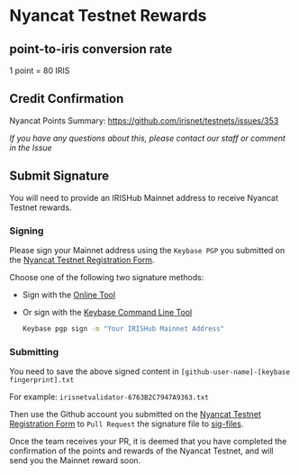 # Nyancat Testnet Rewards

## point-to-iris conversion rate

1 point = 80 IRIS

## Credit Confirmation

Nyancat Points Summary: <https://github.com/irisnet/testnets/issues/353>

*If you have any questions about this, please contact our staff or comment in the Issue*

## Submit Signature

You will need to provide an IRISHub Mainnet address to receive Nyancat Testnet rewards.

### Signing

Please sign your Mainnet address using the `Keybase PGP` you submitted on the [Nyancat Testnet Registration Form](http://nyancat-irisnet.mikecrm.com/SnqhRqw).

Choose one of the following two signature methods:

- Sign with the [Online Tool](https://keybase.io/sign)

- Or sign with the [Keybase Command Line Tool](https://keybase.io/docs/command_line)

    ```bash
    Keybase pgp sign -m "Your IRISHub Mainnet Address"
    ```

### Submitting

You need to save the above signed content in `[github-user-name]-[keybase fingerprint].txt`

For example: `irisnetvalidator-6763B2C7947A9363.txt`

Then use the Github account you submitted on the [Nyancat Testnet Registration Form](http://nyancat-irisnet.mikecrm.com/SnqhRqw) to `Pull Request` the signature file to [sig-files](https://github.com/irisnet/betanet/tree/master/nyancat-reward-claims/sig-files).

Once the team receives your PR, it is deemed that you have completed the confirmation of the points and rewards of the Nyancat Testnet, and will send you the Mainnet reward soon.
